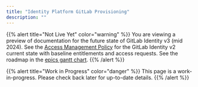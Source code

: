 ```yaml
---
title: "Identity Platform GitLab Provisioning"
description: ""
---
```


{{% alert title="Not Live Yet" color="warning" %}}
You are viewing a preview of documentation for the future state of GitLab Identity v3 (mid 2024). See the <a href="https://handbook.gitlab.com/handbook/security/access-management-policy">Access Management Policy</a> for the GitLab Identity v2 current state with baseline entitlements and access requests. See the roadmap in the <a href="https://gitlab.com/groups/gitlab-com/gl-security/identity/eng/-/roadmap?state=all&sort=start_date_asc&layout=QUARTERS&timeframe_range_type=THREE_YEARS&group_path=gitlab-com/gl-security/identity/eng&progress=WEIGHT&show_progress=true&show_milestones=false&milestones_type=ALL&show_labels=true">epics gantt chart</a>.
{{% /alert %}}

{{% alert title="Work in Progress" color="danger" %}}
This page is a work-in-progress. Please check back later for up-to-date details.
{{% /alert %}}
